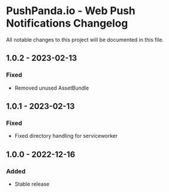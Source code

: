 # PushPanda.io - Web Push Notifications Changelog

All notable changes to this project will be documented in this file.

## 1.0.2 - 2023-02-13
### Fixed
- Removed unused AssetBundle

## 1.0.1 - 2023-02-13
### Fixed
- Fixed directory handling for serviceworker

## 1.0.0 - 2022-12-16
### Added
- Stable release
